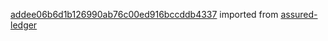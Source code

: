 [addee06b6d1b126990ab76c00ed916bccddb4337](https://github.com/insolar/assured-ledger/commit/addee06b6d1b126990ab76c00ed916bccddb4337) imported from [assured-ledger](https://github.com/insolar/assured-ledger)
